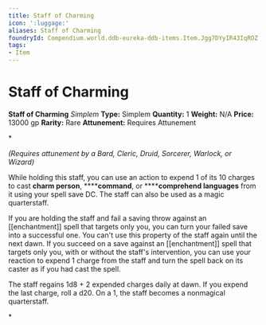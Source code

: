 ```yaml
---
title: Staff of Charming
icon: ':luggage:'
aliases: Staff of Charming
foundryId: Compendium.world.ddb-eureka-ddb-items.Item.Jgg7DYyIR43IqROZ
tags:
- Item
---
```


# Staff of Charming

**Staff of Charming**
_Simplem_
**Type:** Simplem
**Quantity:** 1
**Weight:** N/A
**Price:** 13000 gp
**Rarity:** Rare
**Attunement:** Requires Attunement

*<div class="item-attunement"><i>(Requires attunement by a Bard, Cleric, Druid, Sorcerer, Warlock, or Wizard)</i><p>While holding this staff, you can use an action to expend 1 of its 10 charges to cast **charm person**, ******command**, or ******comprehend languages** from it using your spell save DC. The staff can also be used as a magic quarterstaff.

If you are holding the staff and fail a saving throw against an [[enchantment]] spell that targets only you, you can turn your failed save into a successful one. You can't use this property of the staff again until the next dawn. If you succeed on a save against an [[enchantment]] spell that targets only you, with or without the staff's intervention, you can use your reaction to expend 1 charge from the staff and turn the spell back on its caster as if you had cast the spell.

The staff regains 1d8 + 2 expended charges daily at dawn. If you expend the last charge, roll a d20. On a 1, the staff becomes a nonmagical quarterstaff.</p>*